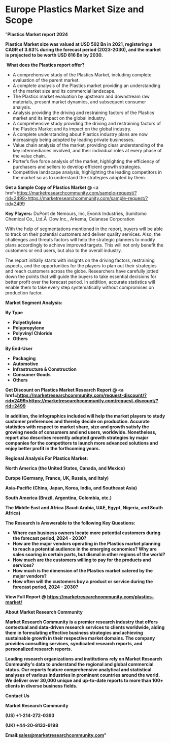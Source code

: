 # Europe Plastics Market Size and Scope 
"<strong>Plastics Market report 2024</strong>

<strong>Plastics Market size was valued at USD 592 Bn in 2021, registering a CAGR of 3.63% during the forecast period (2023-2030), and the market is projected to be worth USD 816 Bn by 2030.</strong>

 <strong><b>What does the Plastics report offer?</b></strong>
<ul>
  <li>A comprehensive study of the Plastics Market, including complete evaluation of the parent market.</li>
  <li>A complete analysis of the Plastics market providing an understanding of the market size and its commercial landscape.</li>
  <li>The Plastics market evaluation by upstream and downstream raw materials, present market dynamics, and subsequent consumer analysis.</li>
  <li>Analysis providing the driving and restraining factors of the Plastics market and its impact on the global industry.</li>
  <li>A comprehensive study providing the driving and restraining factors of the Plastics Market and its impact on the global industry.</li>
  <li>A complete understanding about Plastics industry plans are now increasingly being adopted by leading private businesses.</li>
  <li>Value chain analysis of the market, providing clear understanding of the key intermediaries involved, and their individual roles at every phase of the value chain.</li>
  <li>Porter’s five force analysis of the market, highlighting the efficiency of purchasers and sellers to develop efficient growth strategies.</li>
  <li>Competitive landscape analysis, highlighting the leading competitors in the market so as to understand the strategies adopted by them.</li>
</ul>

<strong>Get a Sample Copy of Plastics Market @ </strong><a href=https://marketresearchcommunity.com/sample-request/?rid=2499><u>https://marketresearchcommunity.com/sample-request/?rid=2499</u></a>

<strong>Key Players:</strong> 
DuPont de Nemours, Inc, Evonik Industries, Sumitomo Chemical Co., Ltd,Â  Dow Inc., Arkema, Celanese Corporation

With the help of segmentations mentioned in the report, buyers will be able to track on their potential customers and deliver quality services. Also, the challenges and threats factors will help the strategic planners to modify plans accordingly to achieve improved targets. This will not only benefit the customers or end users, but also to the overall industry.

The report initially starts with insights on the driving factors, restraining aspects, and the opportunities for the players to plan out their strategies and reach customers across the globe. Researchers have carefully jotted down the points that will guide the buyers to take essential decisions for better profit over the forecast period. In addition, accurate statistics will enable them to take every step systematically without compromises on production factor.

<strong>Market Segment Analysis:</strong>


<strong><strong>By Type</strong></h4>
<ul>
 	<li>Polyethylene</li>
 	<li>Polypropylene</li>
 	<li>Polyvinyl Chloride</li>
 	<li>Others</li>
</ul>
<strong><strong>By End-User</strong></h4>
<ul>
 	<li>Packaging</li>
 	<li>Automotive</li>
 	<li>Infrastructure &amp; Construction</li>
 	<li>Consumer Goods</li>
 	<li>Others</li>
</ul>

<strong>Get Discount on Plastics Market Research Report @ </b></strong><a href=https://marketresearchcommunity.com/request-discount/?rid=2499><u>https://marketresearchcommunity.com/request-discount/?rid=2499</u></a>

In addition, the infographics included will help the market players to study customer preferences and thereby decide on production. Accurate statistics with respect to market share, size and growth satisfy the growing needs of consumers and end users, worldwide. Nonetheless, report also describes recently adopted growth strategies by major companies for the competitors to launch more advanced solutions and enjoy better profit in the forthcoming years.

<strong>Regional Analysis For Plastics Market:</strong>

<strong>North America</strong> (the United States, Canada, and Mexico)

<strong>Europe</strong> (Germany, France, UK, Russia, and Italy)

<strong>Asia-Pacific</strong> (China, Japan, Korea, India, and Southeast Asia)

<strong>South America</strong> (Brazil, Argentina, Colombia, etc.)

<strong>The Middle East and Africa</strong> (Saudi Arabia, UAE, Egypt, Nigeria, and South Africa)

<strong>The Research is Answerable to the following Key Questions:</strong>
<ul>
 	<li>Where can business owners locate more potential customers during the forecast period, 2024 - 2030?</li>
 	<li>How are the major vendors operating in the Plastics market planning to reach a potential audience in the emerging economies? Why are sales soaring in certain parts, but dismal in other regions of the world?</li>
 	<li>How much are the customers willing to pay for the products and services?</li>
 	<li>How much is the dimension of the Plastics market catered by the major vendors?</li>
 	<li>How often will the customers buy a product or service during the forecast period, 2024 - 2030?</li>
</ul>

<strong>View Full Report @</strong> <a href=https://marketresearchcommunity.com/plastics-market/>https://marketresearchcommunity.com/plastics-market/</a>

<strong>About Market Research Community</strong>

Market Research Community is a premier research industry that offers contextual and data-driven research services to clients worldwide, aiding them in formulating effective business strategies and achieving sustainable growth in their respective market domains. The company provides consulting services, syndicated research reports, and personalized research reports.

Leading research organizations and institutions rely on Market Research Community's data to understand the regional and global commercial status. Our reports feature comprehensive analytical and statistical analyses of various industries in prominent countries around the world. We deliver over 30,000 unique and up-to-date reports to more than 100+ clients in diverse business fields.

<strong>Contact Us</strong>

<strong>Market Research Community</strong>

(US) +1-214-272-0393

(UK) +44-20-8133-9198

<strong>Email:</strong>sales@marketresearchcommunity.com"
